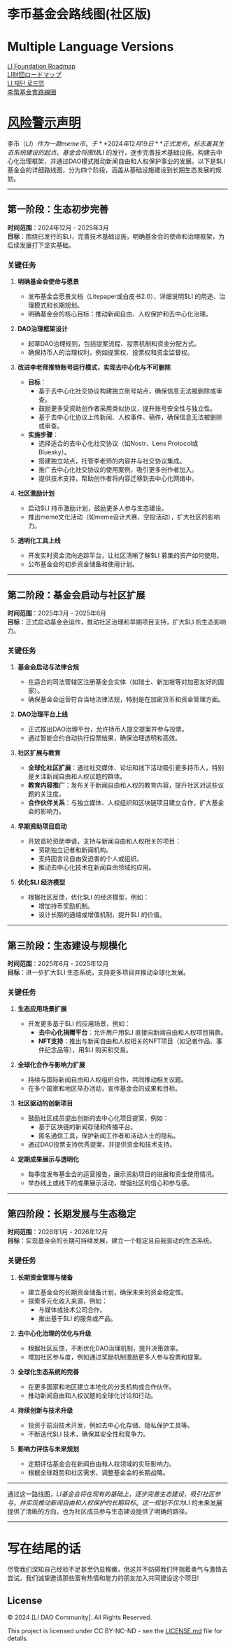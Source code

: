 # **李币基金会路线图(社区版)**

# Multiple Language Versions 
[LI Foundation Roadmap](./README_EN.md)  
[LI財団ロードマップ](./README_JP.md)  
[LI 재단 로드맵](./README_KR.md)  
[李幣基金會路線圖](README_TW.md)  
# [风险警示声明](./DISCLAIMER.md)   
李币（$LI）作为一款meme币，于 **2024年12月19日** 正式发布，标志着其生态系统建设的起点。基金会将围绕$LI 的发行，逐步完善技术基础设施、构建去中心化治理框架，并通过DAO模式推动新闻自由和人权保护事业的发展。以下是$LI 基金会的详细路线图，分为四个阶段，涵盖从基础设施建设到长期生态发展的规划。

---

## **第一阶段：生态初步完善**  
**时间范围**：2024年12月 - 2025年3月  
**目标**：围绕已发行的$LI，完善技术基础设施，明确基金会的使命和治理框架，为后续发展打下坚实基础。

### **关键任务**
1. **明确基金会使命与愿景**  
   - 发布基金会愿景文档（Litepaper或白皮书2.0），详细说明$LI 的用途、治理模式和长期规划。  
   - 明确基金会的核心目标：推动新闻自由、人权保护和去中心化治理。

2. **DAO治理框架设计**  
   - 起草DAO治理规则，包括提案流程、投票机制和资金分配方式。  
   - 确保持币人的治理权利，例如提案权、投票权和资金监督权。

3. **改进李老师推特账号运行模式，实现去中心化与不可删除**  
   - **目标**：  
     - 基于去中心化社交协议构建独立账号站点，确保信息无法被删除或审查。  
     - 鼓励更多受资助创作者采用类似协议，提升账号安全性与独立性。  
     - 基于去中心化协议上传新闻、人权事件、稿件，确保信息无法被删除或审查。  
   - **实施步骤**：  
     - 选择适合的去中心化社交协议（如Nostr、Lens Protocol或Bluesky）。  
     - 搭建独立站点，托管李老师的内容并与社交协议集成。  
     - 推广去中心化社交协议的使用案例，吸引更多创作者加入。  
     - 提供技术支持，帮助创作者将内容迁移到去中心化网络中。

5. **社区激励计划**  
   - 启动$LI 持币激励计划，鼓励更多人参与生态建设。  
   - 推出meme文化活动（如meme设计大赛、空投活动），扩大社区的影响力。

6. **透明化工具上线**  
   - 开发实时资金流向追踪平台，让社区清晰了解$LI 募集的资产如何使用。  
   - 公布基金会的初步资金储备和使用计划。

---

## **第二阶段：基金会启动与社区扩展**  
**时间范围**：2025年3月 - 2025年6月  
**目标**：正式启动基金会运作，推动社区治理和早期项目支持，扩大$LI 的生态影响力。

### **关键任务**
1. **基金会启动与法律合规**  
   - 在适合的司法管辖区注册基金会实体（如瑞士、新加坡等对加密友好的国家）。  
   - 确保基金会运营符合当地法律法规，特别是在加密货币和资金管理方面。

2. **DAO治理平台上线**  
   - 正式推出DAO治理平台，允许持币人提交提案并参与投票。  
   - 通过智能合约自动执行投票结果，确保治理透明和高效。

3. **社区扩展与教育**  
   - **全球化社区扩展**：通过社交媒体、论坛和线下活动吸引更多持币人，特别是关注新闻自由和人权议题的群体。  
   - **教育内容推广**：发布关于新闻自由和人权的教育内容，提升社区对这些议题的关注度。  
   - **合作伙伴关系**：与独立媒体、人权组织和区块链项目建立合作，扩大基金会的影响力。

4. **早期资助项目启动**  
   - 开放首轮资助申请，支持与新闻自由和人权相关的项目：  
     - 资助独立记者和新闻机构。  
     - 支持因言论自由受迫害的个人或组织。  
     - 推动去中心化技术在新闻自由领域的应用。

5. **优化$LI 经济模型**  
   - 根据社区反馈，优化$LI 的经济模型，例如：  
     - 增加持币奖励机制。  
     - 设计长期的通缩或增值机制，提升$LI 的价值。

---

## **第三阶段：生态建设与规模化**  
**时间范围**：2025年6月 - 2025年12月  
**目标**：进一步扩大$LI 生态系统，支持更多项目并推动全球化发展。

### **关键任务**
1. **生态应用场景扩展**  
   - 开发更多基于$LI 的应用场景，例如：  
     - **去中心化捐赠平台**：允许用户用$LI 直接向新闻自由和人权项目捐款。  
     - **NFT支持**：推出与新闻自由和人权相关的NFT项目（如记者作品、事件纪念品等），用$LI 购买和交易。

2. **全球化合作与影响力扩展**  
   - 持续与国际新闻自由和人权组织合作，共同推动相关议题。  
   - 在多个国家和地区举办活动，宣传基金会的成果和目标。

3. **社区驱动的创新项目**  
   - 鼓励社区成员提出创新的去中心化项目提案，例如：  
     - 基于区块链的新闻存储和传播平台。  
     - 匿名通信工具，保护新闻工作者和活动人士的隐私。  
   - 通过DAO投票支持优秀提案，并提供资金和技术支持。

4. **定期成果展示与透明化**  
   - 每季度发布基金会的运营报告，展示资助项目的进展和资金使用情况。  
   - 举办线上或线下的成果展示活动，增强社区的信心和参与感。

---

## **第四阶段：长期发展与生态稳定**  
**时间范围**：2026年1月 - 2026年12月  
**目标**：实现基金会的长期可持续发展，建立一个稳定且自我驱动的生态系统。

### **关键任务**
1. **长期资金管理与储备**  
   - 建立基金会的长期资金储备计划，确保未来的资金稳定性。  
   - 探索多元化收入来源，例如：  
     - 与媒体或技术公司合作。  
     - 推出基于$LI 的服务或产品。

2. **去中心化治理的优化与升级**  
   - 根据社区反馈，不断优化DAO治理机制，提升决策效率。  
   - 增加社区参与度，例如通过奖励机制激励更多人参与投票和提案。

3. **全球化生态系统的完善**  
   - 在更多国家和地区建立本地化的分支机构或合作伙伴。  
   - 推动新闻自由和人权议题的全球化讨论和行动。

4. **持续创新与技术升级**  
   - 投资于前沿技术开发，例如去中心化存储、隐私保护工具等。  
   - 不断迭代$LI 技术，确保其安全性和竞争力。

5. **影响力评估与未来规划**  
   - 定期评估基金会在新闻自由和人权领域的实际影响力。  
   - 根据全球趋势和社区需求，调整基金会的长期战略。

---

通过这一路线图，$LI 基金会将在现有的基础上，逐步完善生态建设，吸引社区参与，并实现推动新闻自由和人权保护的长期目标。这一规划不仅为$LI 的未来发展提供了清晰的方向，也为社区成员参与生态建设提供了明确的路径。

---

# 写在结尾的话

尽管我们深知自己经验不足甚至仍显稚嫩，但这并不妨碍我们怀揣着勇气与激情去尝试。我们诚挚邀请那些富有热情和能力的朋友加入共同建设这个项目!

## License

© 2024 [LI DAO Community]. All Rights Reserved.

This project is licensed under CC BY-NC-ND - see the [LICENSE.md](LICENSE.md) file for details.
